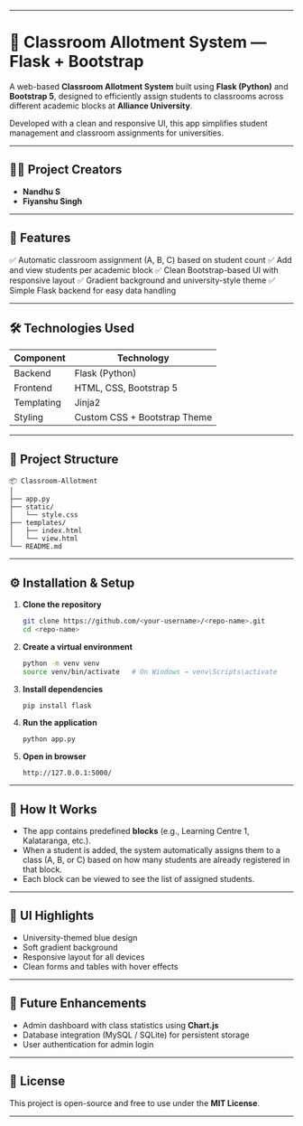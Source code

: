 
---

# 🏫 Classroom Allotment System — Flask + Bootstrap

A web-based **Classroom Allotment System** built using **Flask (Python)** and **Bootstrap 5**, designed to efficiently assign students to classrooms across different academic blocks at **Alliance University**.

Developed with a clean and responsive UI, this app simplifies student management and classroom assignments for universities.

---

## 👨‍💻 Project Creators

* **Nandhu S**
* **Fiyanshu Singh**

---

## 🚀 Features

✅ Automatic classroom assignment (A, B, C) based on student count
✅ Add and view students per academic block
✅ Clean Bootstrap-based UI with responsive layout
✅ Gradient background and university-style theme
✅ Simple Flask backend for easy data handling

---

## 🛠️ Technologies Used

| Component  | Technology                   |
| ---------- | ---------------------------- |
| Backend    | Flask (Python)               |
| Frontend   | HTML, CSS, Bootstrap 5       |
| Templating | Jinja2                       |
| Styling    | Custom CSS + Bootstrap Theme |

---

## 📂 Project Structure

```
📦 Classroom-Allotment
│
├── app.py
├── static/
│   └── style.css
├── templates/
│   ├── index.html
│   └── view.html
└── README.md
```

---

## ⚙️ Installation & Setup

1. **Clone the repository**

   ```bash
   git clone https://github.com/<your-username>/<repo-name>.git
   cd <repo-name>
   ```

2. **Create a virtual environment**

   ```bash
   python -m venv venv
   source venv/bin/activate   # On Windows → venv\Scripts\activate
   ```

3. **Install dependencies**

   ```bash
   pip install flask
   ```

4. **Run the application**

   ```bash
   python app.py
   ```

5. **Open in browser**

   ```
   http://127.0.0.1:5000/
   ```

---

## 🧠 How It Works

* The app contains predefined **blocks** (e.g., Learning Centre 1, Kalataranga, etc.).
* When a student is added, the system automatically assigns them to a class (A, B, or C) based on how many students are already registered in that block.
* Each block can be viewed to see the list of assigned students.

---

## 🌈 UI Highlights

* University-themed blue design
* Soft gradient background
* Responsive layout for all devices
* Clean forms and tables with hover effects

---

## 🧾 Future Enhancements

* Admin dashboard with class statistics using **Chart.js**
* Database integration (MySQL / SQLite) for persistent storage
* User authentication for admin login

---

## 🏁 License

This project is open-source and free to use under the **MIT License**.

---

